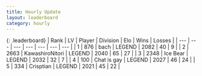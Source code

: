 ```yaml
---
title: Hourly Update
layout: leaderboard
category: hourly
---
```


{: .leaderboard}
| Rank | LV | Player | Division | Elo | Wins | Losses |
| --- | --- | --- | --- | --- | --- | --- |
| <span data-change="0">1</span> | 876 | <span title="ID: 281795">bach</span> | LEGEND | <span data-change="0">2082</span> | <span data-change="0">40</span> | <span data-change="0">9</span> |
| <span data-change="1">2</span> | 2663 | <span title="ID: 164871">KawashiroNitori</span> | LEGEND | <span data-change="9">2040</span> | <span data-change="1">65</span> | <span data-change="0">27</span> |
| <span data-change="-1">3</span> | 2348 | <span title="ID: 417840">Ice Bear</span> | LEGEND | <span data-change="0">2032</span> | <span data-change="0">32</span> | <span data-change="0">7</span> |
| <span data-change="0">4</span> | 100 | <span title="ID: 583966">Chat is gay</span> | LEGEND | <span data-change="0">2027</span> | <span data-change="0">46</span> | <span data-change="0">24</span> |
| <span data-change="1">5</span> | 334 | <span title="ID: 665674">Crisptian</span> | LEGEND | <span data-change="0">2021</span> | <span data-change="0">45</span> | <span data-change="0">22</span> |